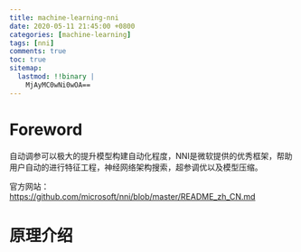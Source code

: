 ```yaml
---
title: machine-learning-nni
date: 2020-05-11 21:45:00 +0800
categories: [machine-learning]
tags: [nni]
comments: true
toc: true
sitemap:
  lastmod: !!binary |
    MjAyMC0wNi0wOA==
---
```



# Foreword

自动调参可以极大的提升模型构建自动化程度，NNI是微软提供的优秀框架，帮助用户自动的进行特征工程，神经网络架构搜索，超参调优以及模型压缩。

官方网站：https://github.com/microsoft/nni/blob/master/README_zh_CN.md

# 原理介绍

